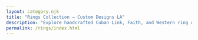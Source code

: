 ```yaml
---
layout: category.njk
title: "Rings Collection — Custom Designs LA"
description: "Explore handcrafted Cuban Link, Faith, and Western ring designs in 925 sterling silver by Custom Designs LA."
permalink: /rings/index.html
---
```

